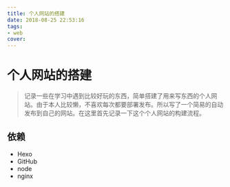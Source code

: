 ```yaml
---
title: 个人网站的搭建
date: 2018-08-25 22:53:16
tags:
- web
cover:
---
```


# 个人网站的搭建

> 记录一些在学习中遇到比较好玩的东西，简单搭建了用来写东西的个人网站。由于本人比较懒，不喜欢每次都要部署发布。所以写了一个简易的自动发布到自己的网站。在这里首先记录一下这个个人网站的构建流程。

## 依赖

* Hexo
* GitHub
* node
* nginx


